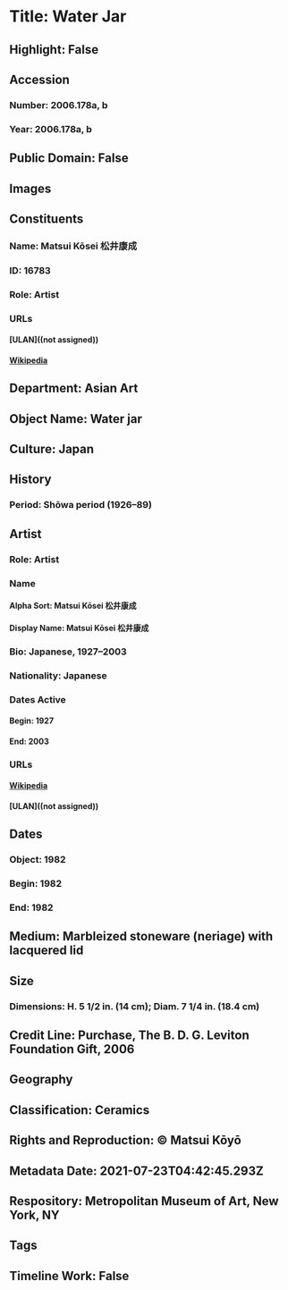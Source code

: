 # Title: Water Jar
## Highlight: False
## Accession
### Number: 2006.178a, b
### Year: 2006.178a, b
## Public Domain: False
## Images
## Constituents
### Name: Matsui Kōsei 松井康成
### ID: 16783
### Role: Artist
### URLs
#### [ULAN]((not assigned))
#### [Wikipedia](https://www.wikidata.org/wiki/Q11529109)
## Department: Asian Art
## Object Name: Water jar
## Culture: Japan
## History
### Period: Shōwa period (1926–89)
## Artist
### Role: Artist
### Name
#### Alpha Sort: Matsui Kōsei 松井康成
#### Display Name: Matsui Kōsei 松井康成
### Bio: Japanese, 1927–2003
### Nationality: Japanese
### Dates Active
#### Begin: 1927
#### End: 2003
### URLs
#### [Wikipedia](https://www.wikidata.org/wiki/Q11529109)
#### [ULAN]((not assigned))
## Dates
### Object: 1982
### Begin: 1982
### End: 1982
## Medium: Marbleized stoneware (neriage) with lacquered lid
## Size
### Dimensions: H. 5 1/2 in. (14 cm); Diam. 7 1/4 in. (18.4 cm)
## Credit Line: Purchase, The B. D. G. Leviton Foundation Gift, 2006
## Geography
## Classification: Ceramics
## Rights and Reproduction: © Matsui Kōyō
## Metadata Date: 2021-07-23T04:42:45.293Z
## Respository: Metropolitan Museum of Art, New York, NY
## Tags
## Timeline Work: False